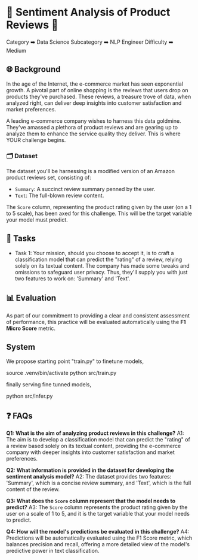 # 🧠 Sentiment Analysis of Product Reviews 🌟

Category   ➡️   Data Science
Subcategory   ➡️   NLP Engineer
Difficulty   ➡️   Medium

## 🌐 Background

In the age of the Internet, the e-commerce market has seen exponential growth. A pivotal part of online shopping is the reviews that users drop on products they've purchased. These reviews, a treasure trove of data, when analyzed right, can deliver deep insights into customer satisfaction and market preferences.

A leading e-commerce company wishes to harness this data goldmine. They've amassed a plethora of product reviews and are gearing up to analyze them to enhance the service quality they deliver. This is where YOUR challenge begins.

### 🗂️ Dataset

The dataset you'll be harnessing is a modified version of an Amazon product reviews set, consisting of:

- `Summary`: A succinct review summary penned by the user.
- `Text`: The full-blown review content.

The `Score` column, representing the product rating given by the user (on a 1 to 5 scale), has been axed for this challenge. This will be the target variable your model must predict.

## 🎯 Tasks

- Task 1: Your mission, should you choose to accept it, is to craft a classification model that can predict the "rating" of a review, relying solely on its textual content. The company has made some tweaks and omissions to safeguard user privacy. Thus, they'll supply you with just two features to work on: 'Summary' and 'Text'.

## 📊 Evaluation

As part of our commitment to providing a clear and consistent assessment of performance, this practice will be evaluated automatically using the **F1 Micro Score** metric.

## System

We propose starting point "train.py" to finetune models,

source .venv/bin/activate
python src/train.py

finally serving fine tunned models,

python src/infer.py

## ❓ FAQs

**Q1: What is the aim of analyzing product reviews in this challenge?**
A1: The aim is to develop a classification model that can predict the "rating" of a review based solely on its textual content, providing the e-commerce company with deeper insights into customer satisfaction and market preferences.

**Q2: What information is provided in the dataset for developing the sentiment analysis model?**
A2: The dataset provides two features: 'Summary', which is a concise review summary, and 'Text', which is the full content of the review.

**Q3: What does the `Score` column represent that the model needs to predict?**
A3: The `Score` column represents the product rating given by the user on a scale of 1 to 5, and it is the target variable that your model needs to predict.

**Q4: How will the model's predictions be evaluated in this challenge?**
A4: Predictions will be automatically evaluated using the F1 Score metric, which balances precision and recall, offering a more detailed view of the model's predictive power in text classification.
